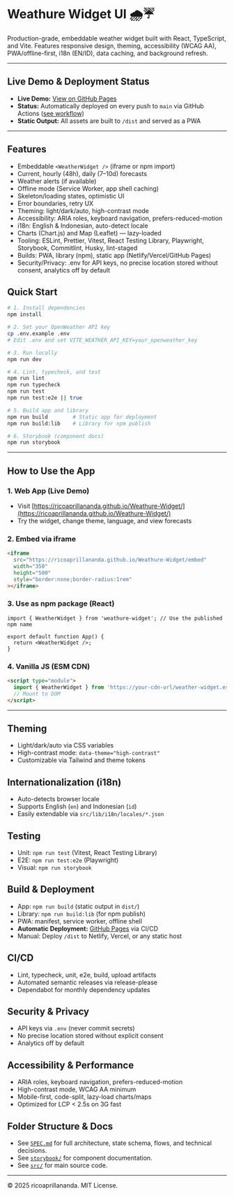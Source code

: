 # Weathure Widget UI 🌧️☔

Production-grade, embeddable weather widget built with React, TypeScript, and Vite. Features responsive design, theming, accessibility (WCAG AA), PWA/offline-first, i18n (EN/ID), data caching, and background refresh.

---

## Live Demo & Deployment Status

- **Live Demo:** [View on GitHub Pages](https://ricoaprillananda.github.io/Weathure-Widget/)
- **Status:** Automatically deployed on every push to `main` via GitHub Actions ([see workflow](.github/workflows/deploy.yml))
- **Static Output:** All assets are built to `/dist` and served as a PWA

---

## Features

- Embeddable `<WeatherWidget />` (iframe or npm import)
- Current, hourly (48h), daily (7–10d) forecasts
- Weather alerts (if available)
- Offline mode (Service Worker, app shell caching)
- Skeleton/loading states, optimistic UI
- Error boundaries, retry UX
- Theming: light/dark/auto, high-contrast mode
- Accessibility: ARIA roles, keyboard navigation, prefers-reduced-motion
- i18n: English & Indonesian, auto-detect locale
- Charts (Chart.js) and Map (Leaflet) — lazy-loaded
- Tooling: ESLint, Prettier, Vitest, React Testing Library, Playwright, Storybook, Commitlint, Husky, lint-staged
- Builds: PWA, library (npm), static app (Netlify/Vercel/GitHub Pages)
- Security/Privacy: .env for API keys, no precise location stored without consent, analytics off by default

## Quick Start

```bash
# 1. Install dependencies
npm install

# 2. Set your OpenWeather API key
cp .env.example .env
# Edit .env and set VITE_WEATHER_API_KEY=your_openweather_key

# 3. Run locally
npm run dev

# 4. Lint, typecheck, and test
npm run lint
npm run typecheck
npm run test
npm run test:e2e || true

# 5. Build app and library
npm run build        # Static app for deployment
npm run build:lib    # Library for npm publish

# 6. Storybook (component docs)
npm run storybook
```

---

## How to Use the App

### 1. Web App (Live Demo)

- Visit [https://ricoaprillananda.github.io/Weathure-Widget/](https://ricoaprillananda.github.io/Weathure-Widget/)
- Try the widget, change theme, language, and view forecasts

### 2. Embed via iframe

```html
<iframe
  src="https://ricoaprillananda.github.io/Weathure-Widget/embed"
  width="350"
  height="500"
  style="border:none;border-radius:1rem"
></iframe>
```

### 3. Use as npm package (React)

```tsx
import { WeatherWidget } from 'weathure-widget'; // Use the published npm name

export default function App() {
  return <WeatherWidget />;
}
```

### 4. Vanilla JS (ESM CDN)

```html
<script type="module">
  import { WeatherWidget } from 'https://your-cdn-url/weather-widget.esm.js';
  // Mount to DOM
</script>
```

---

## Theming

- Light/dark/auto via CSS variables
- High-contrast mode: `data-theme="high-contrast"`
- Customizable via Tailwind and theme tokens

## Internationalization (i18n)

- Auto-detects browser locale
- Supports English (`en`) and Indonesian (`id`)
- Easily extendable via `src/lib/i18n/locales/*.json`

## Testing

- Unit: `npm run test` (Vitest, React Testing Library)
- E2E: `npm run test:e2e` (Playwright)
- Visual: `npm run storybook`

## Build & Deployment

- App: `npm run build` (static output in `dist/`)
- Library: `npm run build:lib` (for npm publish)
- PWA: manifest, service worker, offline shell
- **Automatic Deployment:** [GitHub Pages](https://ricoaprillananda.github.io/Weathure-Widget/) via CI/CD
- Manual: Deploy `/dist` to Netlify, Vercel, or any static host

## CI/CD

- Lint, typecheck, unit, e2e, build, upload artifacts
- Automated semantic releases via release-please
- Dependabot for monthly dependency updates

## Security & Privacy

- API keys via `.env` (never commit secrets)
- No precise location stored without explicit consent
- Analytics off by default

## Accessibility & Performance

- ARIA roles, keyboard navigation, prefers-reduced-motion
- High-contrast mode, WCAG AA minimum
- Mobile-first, code-split, lazy-load charts/maps
- Optimized for LCP < 2.5s on 3G fast

## Folder Structure & Docs

- See [`SPEC.md`](./SPEC.md) for full architecture, state schema, flows, and technical decisions.
- See [`storybook/`](./storybook/) for component documentation.
- See [`src/`](./src/) for main source code.

---

© 2025 ricoaprillananda. MIT License.
